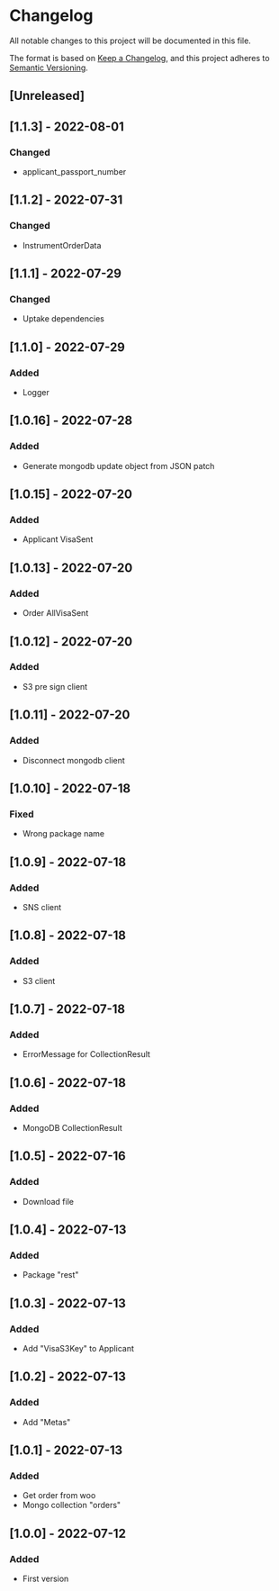 # Changelog
All notable changes to this project will be documented in this file.

The format is based on [Keep a Changelog](https://keepachangelog.com/en/1.0.0/),
and this project adheres to [Semantic Versioning](https://semver.org/spec/v2.0.0.html).

## [Unreleased]

## [1.1.3] - 2022-08-01
### Changed
- applicant_passport_number

## [1.1.2] - 2022-07-31
### Changed
- InstrumentOrderData

## [1.1.1] - 2022-07-29
### Changed
- Uptake dependencies

## [1.1.0] - 2022-07-29
### Added
- Logger

## [1.0.16] - 2022-07-28
### Added
- Generate mongodb update object from JSON patch

## [1.0.15] - 2022-07-20
### Added
- Applicant VisaSent

## [1.0.13] - 2022-07-20
### Added
- Order AllVisaSent

## [1.0.12] - 2022-07-20
### Added
- S3 pre sign client

## [1.0.11] - 2022-07-20
### Added
- Disconnect mongodb client

## [1.0.10] - 2022-07-18
### Fixed
- Wrong package name

## [1.0.9] - 2022-07-18
### Added
- SNS client

## [1.0.8] - 2022-07-18
### Added
- S3 client

## [1.0.7] - 2022-07-18
### Added
- ErrorMessage for CollectionResult

## [1.0.6] - 2022-07-18
### Added
- MongoDB CollectionResult

## [1.0.5] - 2022-07-16
### Added
- Download file

## [1.0.4] - 2022-07-13
### Added
- Package "rest"

## [1.0.3] - 2022-07-13
### Added
- Add "VisaS3Key" to Applicant

## [1.0.2] - 2022-07-13
### Added
- Add "Metas"

## [1.0.1] - 2022-07-13
### Added
- Get order from woo
- Mongo collection "orders"

## [1.0.0] - 2022-07-12
### Added
- First version
